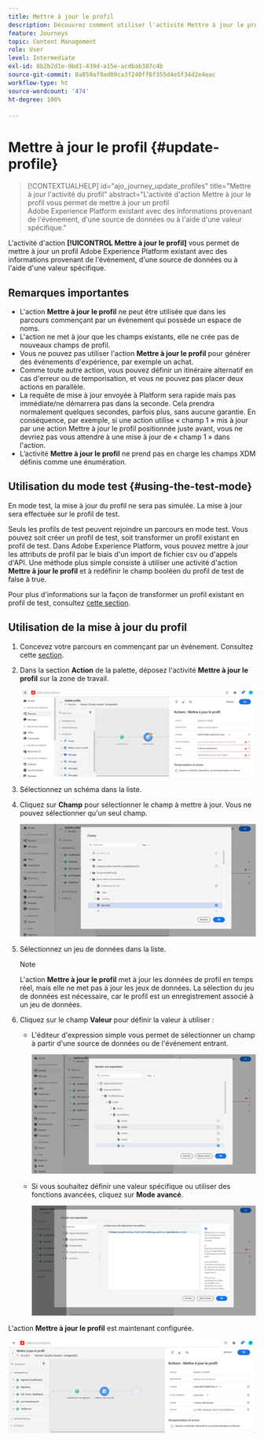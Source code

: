 ```yaml
---
title: Mettre à jour le profil
description: Découvrez comment utiliser l'activité Mettre à jour le profil dans un parcours.
feature: Journeys
topic: Content Management
role: User
level: Intermediate
exl-id: 8b2b2d1e-9bd1-439d-a15e-acdbab387c4b
source-git-commit: 8a859af9ad09ca3f240ff6f355d4e5f34d2e4eac
workflow-type: ht
source-wordcount: '474'
ht-degree: 100%

---
```


# Mettre à jour le profil {#update-profile}

>[!CONTEXTUALHELP]
>id="ajo_journey_update_profiles"
>title="Mettre à jour l&#39;activité du profil"
>abstract="L&#39;activité d&#39;action Mettre à jour le profil vous permet de mettre à jour un profil Adobe Experience Platform existant avec des informations provenant de l&#39;événement, d&#39;une source de données ou à l&#39;aide d&#39;une valeur spécifique."

L&#39;activité d&#39;action **[!UICONTROL Mettre à jour le profil]** vous permet de mettre à jour un profil Adobe Experience Platform existant avec des informations provenant de l&#39;événement, d&#39;une source de données ou à l&#39;aide d&#39;une valeur spécifique.

## Remarques importantes

* L&#39;action **Mettre à jour le profil** ne peut être utilisée que dans les parcours commençant par un événement qui possède un espace de noms.
* L&#39;action ne met à jour que les champs existants, elle ne crée pas de nouveaux champs de profil.
* Vous ne pouvez pas utiliser l&#39;action **Mettre à jour le profil** pour générer des événements d&#39;expérience, par exemple un achat.
* Comme toute autre action, vous pouvez définir un itinéraire alternatif en cas d&#39;erreur ou de temporisation, et vous ne pouvez pas placer deux actions en parallèle.
* La requête de mise à jour envoyée à Platform sera rapide mais pas immédiate/ne démarrera pas dans la seconde. Cela prendra normalement quelques secondes, parfois plus, sans aucune garantie. En conséquence, par exemple, si une action utilise « champ 1 » mis à jour par une action Mettre à jour le profil positionnée juste avant, vous ne devriez pas vous attendre à une mise à jour de « champ 1 » dans l&#39;action.
* L’activité **Mettre à jour le profil** ne prend pas en charge les champs XDM définis comme une énumération.

## Utilisation du mode test {#using-the-test-mode}

En mode test, la mise à jour du profil ne sera pas simulée. La mise à jour sera effectuée sur le profil de test.

Seuls les profils de test peuvent rejoindre un parcours en mode test. Vous pouvez soit créer un profil de test, soit transformer un profil existant en profil de test. Dans Adobe Experience Platform, vous pouvez mettre à jour les attributs de profil par le biais d&#39;un import de fichier csv ou d&#39;appels d&#39;API. Une méthode plus simple consiste à utiliser une activité d&#39;action **Mettre à jour le profil** et à redéfinir le champ booléen du profil de test de false à true.

Pour plus d&#39;informations sur la façon de transformer un profil existant en profil de test, consultez [cette section](../segment/creating-test-profiles.md#create-test-profiles-csv).

## Utilisation de la mise à jour du profil

1. Concevez votre parcours en commençant par un événement. Consultez cette [section](../building-journeys/journey.md).

1. Dans la section **Action** de la palette, déposez l&#39;activité **Mettre à jour le profil** sur la zone de travail.

   ![](assets/profileupdate0.png)

1. Sélectionnez un schéma dans la liste.

1. Cliquez sur **Champ** pour sélectionner le champ à mettre à jour. Vous ne pouvez sélectionner qu&#39;un seul champ.

   ![](assets/profileupdate2.png)

1. Sélectionnez un jeu de données dans la liste.

   >[!NOTE]
   >
   >L&#39;action **Mettre à jour le profil** met à jour les données de profil en temps réel, mais elle ne met pas à jour les jeux de données. La sélection du jeu de données est nécessaire, car le profil est un enregistrement associé à un jeu de données.

1. Cliquez sur le champ **Valeur** pour définir la valeur à utiliser :

   * L&#39;éditeur d&#39;expression simple vous permet de sélectionner un champ à partir d&#39;une source de données ou de l&#39;événement entrant.

      ![](assets/profileupdate4.png)

   * Si vous souhaitez définir une valeur spécifique ou utiliser des fonctions avancées, cliquez sur **Mode avancé**.

      ![](assets/profileupdate3.png)

L&#39;action **Mettre à jour le profil** est maintenant configurée.

![](assets/profileupdate1.png)
